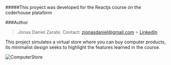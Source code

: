 #####This proyect was developed for the Reactjs course on the coderhouse plataform


###Author
> Jonas Daniel Zarate. Contact: zjonasdaniel@gmail.com > [LinkedIn](https://www.linkedin.com/in/jonas-zarate-8579a5191/ "https://www.linkedin.com/in/jonas-zarate-8579a5191/")

This project simulates a virtual store where you can buy computer products, its minimalist design seeks to highlight the features learned in the course.

![ComputerStore](https://user-images.githubusercontent.com/104866296/194423159-7b0e0d98-f0e5-42e7-ab50-65c08a4634f9.gif)

